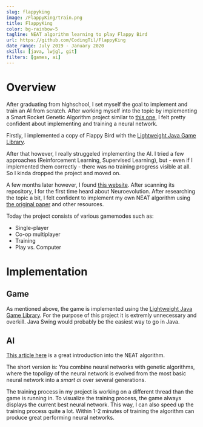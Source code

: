 ```yaml
---
slug: flappyking
image: /FlappyKing/train.png
title: FlappyKing
color: bg-rainbow-5
tagline: NEAT algorithm learning to play Flappy Bird
url: https://github.com/CodingTil/FlappyKing
date_range: July 2019 - January 2020
skills: [java, lwjgl, git]
filters: [games, ai]
---
```

# Overview
After graduating from highschool, I set myself the goal to implement and train an AI from scratch. After working myself into the topic by implementing a Smart Rocket Genetic Algorithm project similar to [this one](https://thecodingtrain.com/CodingChallenges/029-smartrockets.html), I felt pretty confident about implementing and training a neural network.

Firstly, I implemented a copy of Flappy Bird with the [Lightweight Java Game Library](https://www.lwjgl.org/).
<ImageFlappyKingTrain></ImageFlappyKingTrain>

After that however, I really struggeled implementing the AI. I tried a few approaches (Reinforcement Learning, Supervised Learning), but - even if I implemented them correctly - there was no training progress visible at all. So I kinda dropped the project and moved on.

A few months later however, I found [this website](https://xviniette.github.io/FlappyLearning/). After scanning its repository, I for the first time heard about Neuroevolution. After researching the topic a bit, I felt confident to implement my own NEAT algorithm using [the original paper](http://nn.cs.utexas.edu/downloads/papers/stanley.ec02.pdf) and other resources.

Today the project consists of various gamemodes such as:
- Single-player
- Co-op multiplayer
- Training
- Play vs. Computer
<ImageFlappyKingMenu></ImageFlappyKingMenu>


# Implementation

## Game
As mentioned above, the game is implemented using the [Lightweight Java Game Library](https://www.lwjgl.org/).
For the purpose of this project it is extremly unnecessary and overkill. Java Swing would probably be the easiest way to go in Java.

## AI
[This article here](https://towardsdatascience.com/neat-an-awesome-approach-to-neuroevolution-3eca5cc7930f) is a great introduction into the NEAT algorithm.

The short version is: You combine neural networks with genetic algorithms, where the topoligy of the neural network is evolved from the most basic neural network into a *smart ai* over several generations.

The training process in my project is working on a different thread than the game is running in. To visualize the training process, the game always displays the current best neural network. This way, I can also speed up the training process quite a lot. Within 1-2 minutes of training the algorithm can produce great performing neural networks.